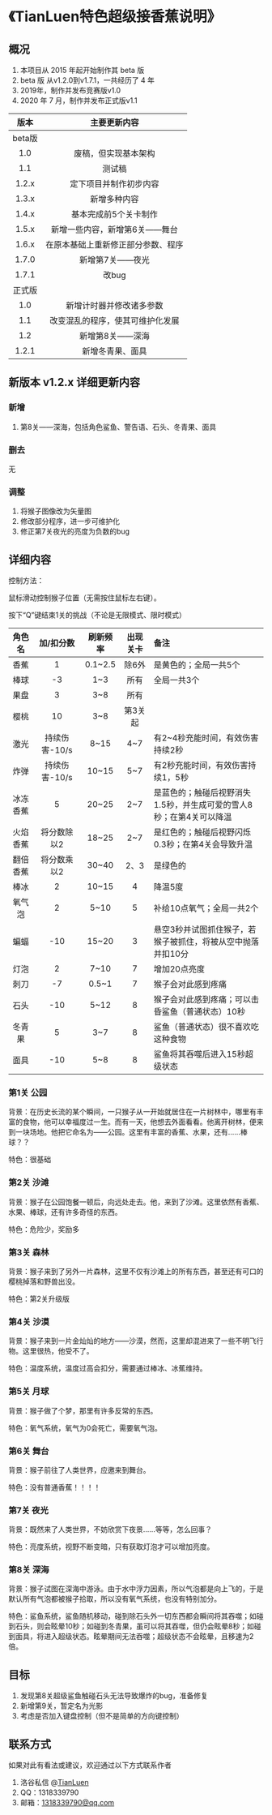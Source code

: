 # 《TianLuen特色超级接香蕉说明》
## 概况
1. 本项目从 2015 年起开始制作其 beta 版
2.  beta 版 从v1.2.0到v1.7.1，一共经历了 4 年
2.  2019年，制作并发布竞赛版v1.0
4.  2020 年 7 月，制作并发布正式版v1.1

|版本|主要更新内容|
|:-:|:-:|
|beta版||
|1.0|废稿，但实现基本架构|
|1.1|测试稿|
|1.2.x|定下项目并制作初步内容|
|1.3.x|新增多种内容|
|1.4.x|基本完成前5个关卡制作|
|1.5.x|新增一些内容，新增第6关——舞台|
|1.6.x|在原本基础上重新修正部分参数、程序|
|1.7.0|新增第7关——夜光|
|1.7.1|改bug|
|正式版|
|1.0|新增计时器并修改诸多参数|
|1.1|改变混乱的程序，使其可维护化发展|
|1.2|新增第8关——深海|
|1.2.1|新增冬青果、面具|

## 新版本 v1.2.x 详细更新内容
### 新增
1. 第8关——深海，包括角色鲨鱼、警告语、石头、冬青果、面具
### 删去
无
### 调整
1. 将猴子图像改为矢量图
2. 修改部分程序，进一步可维护化
3. 修正第7关夜光的亮度为负数的bug

## 详细内容
控制方法：

鼠标滑动控制猴子位置（无需按住鼠标左右键）。

按下“Q”键结束1关的挑战（不论是无限模式、限时模式）

|角色名|加/扣分数|刷新频率|出现关卡|备注|
|:-:|:-:|:-:|:-:|:-|
|香蕉|1|0.1~2.5|除6外|是黄色的；全局一共5个|
|棒球|-3|1~3|所有|全局一共3个|
|果盘|3|3~8|所有| |
|樱桃|10|3~8|第3关起|
|激光|持续伤害-10/s|8~15|4~7|有2~4秒充能时间，有效伤害持续2秒|
|炸弹|持续伤害-10/s|10~15|5~7|有2秒充能时间，有效伤害持续1，5秒|
|冰冻香蕉|5|20~25|2~7|是蓝色的；触碰后视野消失1.5秒，并生成可爱的雪人8秒；在第4关可以降温|
|火焰香蕉|将分数除以2|18~25|2~7|是红色的；触碰后视野闪烁0.3秒；在第4关会导致升温|
|翻倍香蕉|将分数乘以2|30~40|2、3|是绿色的|
|棒冰|2|10~15|4|降温5度|
|氧气泡|2|5~10|5|补给10点氧气；全局一共2个|
|蝙蝠|-10|15~20|3|悬空3秒并试图抓住猴子，若猴子被抓住，将被从空中抛落并扣10分|
|灯泡|2|7~10|7|增加20点亮度|
|刺刀|-7|0.5~1|7|猴子会对此感到疼痛|
|石头|-10|5~12|8|猴子会对此感到疼痛；可以击昏鲨鱼（普通状态）10秒|
|冬青果|5|3~7|8|鲨鱼（普通状态）很不喜欢吃这种食物|
|面具|-10|5~8|8|鲨鱼将其吞噬后进入15秒超级状态|

### 第1关 公园
背景：在历史长流的某个瞬间，一只猴子从一开始就居住在一片树林中，哪里有丰富的食物，他可以幸福度过一生。而有一天，他想去外面看看。他离开树林，便来到一块场地。他把它命名为——公园。这里有丰富的香蕉、水果，还有……棒球？？

特色：很基础
### 第2关 沙滩
背景：猴子在公园饱餐一顿后，向远处走去。他，来到了沙滩。这里依然有香蕉、水果、棒球，还有许多奇怪的东西。

特色：危险少，奖励多
### 第3关 森林
背景：猴子来到了另外一片森林，这里不仅有沙滩上的所有东西，甚至还有可口的樱桃掉落和野兽出没。

特色：第2关升级版
### 第4关 沙漠
背景：猴子来到一片金灿灿的地方——沙漠，然而，这里却混进来了一些不明飞行物。这里很热，他受不了。

特色：温度系统，温度过高会扣分，需要通过棒冰、冰蕉维持。
### 第5关 月球
背景：猴子做了个梦，那里有许多反常的东西。

特色：氧气系统，氧气为0会死亡，需要氧气泡。
### 第6关 舞台
背景：猴子前往了人类世界，应邀来到舞台。

特色：没有普通香蕉！！！！
### 第7关 夜光
背景：既然来了人类世界，不妨欣赏下夜景……等等，怎么回事？

特色：亮度系统，视野不断变暗，只有获取灯泡才可以增加亮度。
### 第8关 深海
背景：猴子试图在深海中游泳。由于水中浮力因素，所以气泡都是向上飞的，于是默认所有气泡都被猴子拾取，所以没有氧气系统，也没有特别加分。

特色：鲨鱼系统，鲨鱼随机移动，碰到除石头外一切东西都会瞬间将其吞噬；如碰到石头，则会眩晕10秒；如碰到冬青果，虽可以将其吞噬，但仍会眩晕8秒；如碰到面具，将进入超级状态。眩晕期间无法吞噬；超级状态不会眩晕，且移速为2倍。

## 目标
1. 发现第8关超级鲨鱼触碰石头无法导致爆炸的bug，准备修复
2. 新增第9关，暂定名为光影
3. 考虑是否加入键盘控制（但不是简单的方向键控制）
## 联系方式
如果对此有看法或建议，欢迎通过以下方式联系作者
1. 洛谷私信 @[TianLuen](https://www.luogu.com.cn/user/239988)
2. QQ：1318339790
3. 邮箱：1318339790@qq.com

